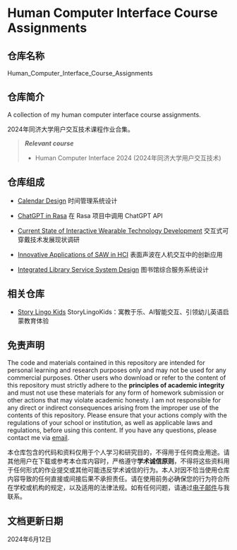 # Human Computer Interface Course Assignments

## 仓库名称

Human_Computer_Interface_Course_Assignments

## 仓库简介

A collection of my human computer interface course assignments.

2024年同济大学用户交互技术课程作业合集。

> ***Relevant course***
> * Human Computer Interface 2024 (2024年同济大学用户交互技术)

## 仓库组成

* [Calendar Design](Calendar_Design)
时间管理系统设计

* [ChatGPT in Rasa](ChatGPT_in_Rasa)
在 Rasa 项目中调用 ChatGPT API

* [Current State of Interactive Wearable Technology Development](Current_State_of_Interactive_Wearable_Technology_Development)
交互式可穿戴技术发展现状调研

* [Innovative Applications of SAW in HCI](Innovative_Applications_of_SAW_in_HCI)
表面声波在人机交互中的创新应用

* [Integrated Library Service System Design](Integrated_Library_Service_System_Design)
图书馆综合服务系统设计

## 相关仓库

* [Story Lingo Kids](https://github.com/MinmusLin/Story_Lingo_Kids)
StoryLingoKids：寓教于乐、AI智能交互、引领幼儿英语启蒙教育体验

## 免责声明

The code and materials contained in this repository are intended for personal learning and research purposes only and may not be used for any commercial purposes. Other users who download or refer to the content of this repository must strictly adhere to the **principles of academic integrity** and must not use these materials for any form of homework submission or other actions that may violate academic honesty. I am not responsible for any direct or indirect consequences arising from the improper use of the contents of this repository. Please ensure that your actions comply with the regulations of your school or institution, as well as applicable laws and regulations, before using this content. If you have any questions, please contact me via [email](mailto:minmuslin@outlook.com).

本仓库包含的代码和资料仅用于个人学习和研究目的，不得用于任何商业用途。请其他用户在下载或参考本仓库内容时，严格遵守**学术诚信原则**，不得将这些资料用于任何形式的作业提交或其他可能违反学术诚信的行为。本人对因不恰当使用仓库内容导致的任何直接或间接后果不承担责任。请在使用前务必确保您的行为符合所在学校或机构的规定，以及适用的法律法规。如有任何问题，请通过[电子邮件](mailto:minmuslin@outlook.com)与我联系。

## 文档更新日期

2024年6月12日
